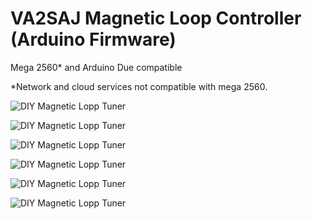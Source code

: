 # VA2SAJ Magnetic Loop Controller (Arduino Firmware)
Mega 2560* and Arduino Due compatible

*Network and cloud services not compatible with mega 2560.

![DIY Magnetic Lopp Tuner](https://www.qrz.com/hampages/va2saj/IMG_20190924_223347.jpg)

![DIY Magnetic Lopp Tuner](https://www.qrz.com/hampages/va2saj/IMG_20190903_202258.jpg)

![DIY Magnetic Lopp Tuner](https://www.qrz.com/hampages/va2saj/IMG_20190912_222157.jpg)

![DIY Magnetic Lopp Tuner](https://www.qrz.com/hampages/va2saj/IMG_20190915_224221.jpg)

![DIY Magnetic Lopp Tuner](https://www.qrz.com/hampages/va2saj/IMG_20190904_221644_1.jpg)

![DIY Magnetic Lopp Tuner](https://www.qrz.com/hampages/va2saj/IMG_20190904_221725.jpg)
